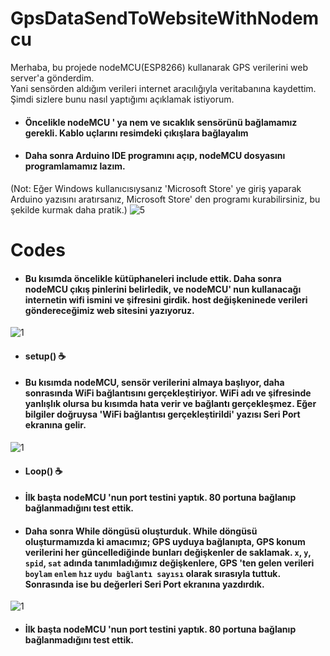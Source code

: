 # GpsDataSendToWebsiteWithNodemcu
Merhaba, bu projede nodeMCU(ESP8266) kullanarak GPS verilerini web server'a gönderdim. 
<br>Yani sensörden aldığım verileri internet aracılığıyla veritabanına kaydettim. Şimdi sizlere bunu nasıl yaptığımı açıklamak istiyorum.

* #### Öncelikle nodeMCU ' ya nem ve sıcaklık sensörünü bağlamamız gerekli. Kablo uçlarını resimdeki çıkışlara bağlayalım

* #### Daha sonra Arduino IDE programını açıp, nodeMCU dosyasını programlamamız lazım.
(Not: Eğer Windows kullanıcısıysanız 'Microsoft Store' ye giriş yaparak Arduino yazısını aratırsanız, Microsoft Store' den programı kurabilirsiniz, bu şekilde kurmak daha pratik.)
![5](https://user-images.githubusercontent.com/50117470/77775186-42033f80-705d-11ea-8c36-3d14e5ffaa0c.PNG)

# Codes
* #### Bu kısımda öncelikle kütüphaneleri include ettik. Daha sonra nodeMCU çıkış pinlerini belirledik, ve nodeMCU' nun kullanacağı internetin wifi ismini ve şifresini girdik. host değişkeninede verileri göndereceğimiz web sitesini yazıyoruz.
![1](https://user-images.githubusercontent.com/50117470/88455325-20845a00-ce7d-11ea-9848-b94678856f81.png)

* #### setup() :coffee:
* #### Bu kısımda nodeMCU, sensör verilerini almaya başlıyor, daha sonrasında WiFi bağlantısını gerçekleştiriyor. WiFi adı ve şifresinde yanlışlık olursa bu kısımda hata verir ve bağlantı gerçekleşmez. Eğer bilgiler doğruysa 'WiFi bağlantısı gerçekleştirildi' yazısı Seri Port ekranına gelir.
![1](https://user-images.githubusercontent.com/50117470/88455382-85d84b00-ce7d-11ea-8088-4055a4a18c06.png)

* #### Loop() :coffee:
* #### İlk başta nodeMCU 'nun port testini yaptık. 80 portuna bağlanıp bağlanmadığını test ettik.
* #### Daha sonra While döngüsü oluşturduk. While döngüsü oluşturmamızda ki amacımız; GPS uyduya bağlanıpta, GPS konum verilerini her güncellediğinde bunları değişkenler de saklamak. `x`, `y`, `spid`, `sat` adında tanımladığımız değişkenlere, GPS 'ten gelen verileri `boylam` `enlem` `hız` `uydu bağlantı sayısı` olarak sırasıyla tuttuk. Sonrasında ise bu değerleri Seri Port ekranına yazdırdık.
![1](https://user-images.githubusercontent.com/50117470/88455519-88877000-ce7e-11ea-8759-4bcc42bc2f47.png)

* #### İlk başta nodeMCU 'nun port testini yaptık. 80 portuna bağlanıp bağlanmadığını test ettik.



